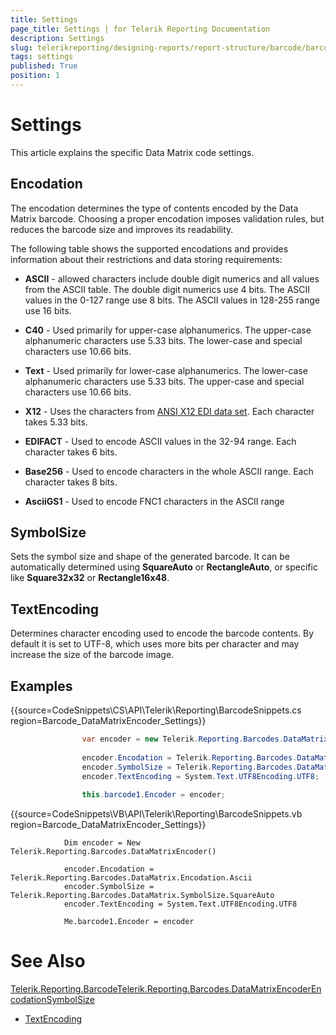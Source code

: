 ```yaml
---
title: Settings
page_title: Settings | for Telerik Reporting Documentation
description: Settings
slug: telerikreporting/designing-reports/report-structure/barcode/barcode-types/2d-barcodes/data-matrix/settings
tags: settings
published: True
position: 1
---
```


# Settings



This article explains the specific Data Matrix code settings.

## Encodation

The encodation determines the type of contents encoded by the Data Matrix barcode. Choosing a proper encodation imposes validation rules, but reduces the barcode size and improves its readability.

The following table shows the supported encodations and provides information about their restrictions and data storing requirements:

* __ASCII__ - allowed characters include double digit numerics and all values from the ASCII table.
              The double digit numerics use 4 bits. The ASCII values in the 0-127 range use 8 bits. The ASCII values in 128-255 range use 16 bits.
            

* __C40__ - Used primarily for upper-case alphanumerics.
              The upper-case alphanumeric characters use 5.33 bits.
              The lower-case and special characters use 10.66 bits.
            

* __Text__ - Used primarily for lower-case alphanumerics.
              The lower-case alphanumeric characters use 5.33 bits.
              The upper-case and special characters use 10.66 bits.
            

* __X12__ - Uses the characters from
              [ANSI X12 EDI data set](https://edi3.dicentral.com/ansi-x12).
              Each character takes 5.33 bits.
            

* __EDIFACT__ - Used to encode ASCII values in the 32-94 range.
              Each character takes 6 bits.
            

* __Base256__ - Used to encode characters in the whole ASCII range.
              Each character takes 8 bits.
            

* __AsciiGS1__ - Used to encode FNC1 characters in the ASCII range
            

## SymbolSize

Sets the symbol size and shape of the generated barcode. It can be automatically determined using
          __SquareAuto__ or __RectangleAuto__,
          or specific like __Square32x32__ or __Rectangle16x48__.
        

## TextEncoding

Determines character encoding used to encode the barcode contents. By default it is set to UTF-8, 
        which uses more bits per character and may increase the size of the barcode image.
        

## Examples

{{source=CodeSnippets\CS\API\Telerik\Reporting\BarcodeSnippets.cs region=Barcode_DataMatrixEncoder_Settings}}
````C#
	            var encoder = new Telerik.Reporting.Barcodes.DataMatrixEncoder();
	
	            encoder.Encodation = Telerik.Reporting.Barcodes.DataMatrix.Encodation.Ascii;
	            encoder.SymbolSize = Telerik.Reporting.Barcodes.DataMatrix.SymbolSize.SquareAuto;
	            encoder.TextEncoding = System.Text.UTF8Encoding.UTF8;
	
	            this.barcode1.Encoder = encoder;
````



{{source=CodeSnippets\VB\API\Telerik\Reporting\BarcodeSnippets.vb region=Barcode_DataMatrixEncoder_Settings}}
````VB.NET
	        Dim encoder = New Telerik.Reporting.Barcodes.DataMatrixEncoder()
	
	        encoder.Encodation = Telerik.Reporting.Barcodes.DataMatrix.Encodation.Ascii
	        encoder.SymbolSize = Telerik.Reporting.Barcodes.DataMatrix.SymbolSize.SquareAuto
	        encoder.TextEncoding = System.Text.UTF8Encoding.UTF8
	
	        Me.barcode1.Encoder = encoder
````



# See Also
[Telerik.Reporting.Barcode](/reporting/api/Telerik.Reporting.Barcode)[Telerik.Reporting.Barcodes.DataMatrixEncoder](/reporting/api/Telerik.Reporting.Barcodes.DataMatrixEncoder)[Encodation](/reporting/api/Telerik.Reporting.Barcodes.DataMatrix#Telerik_Reporting_Barcodes_DataMatrix_Encodation)[SymbolSize](/reporting/api/Telerik.Reporting.Barcodes.DataMatrix#Telerik_Reporting_Barcodes_DataMatrix_SymbolSize)

 * [TextEncoding](https://docs.microsoft.com/en-us/dotnet/api/system.text.encoding)
